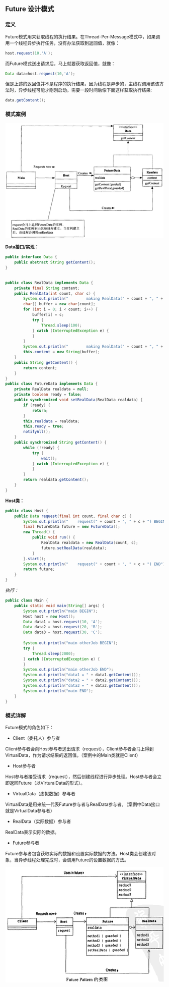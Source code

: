 ## Future 设计模式

### 定义

 Future模式用来获取线程的执行结果。在Thread-Per-Message模式中，如果调用一个线程异步执行任务，没有办法获取到返回值，就像：

```java
host.request(10,'A');
```

而Future模式送出请求后，马上就要获取返回值，就像：

```java
Data data=host.request(10,'A');
```

但是上述的返回值并不是程序的执行结果，因为线程是异步的，主线程调用该该方法时，异步线程可能才刚刚启动。需要一段时间后像下面这样获取执行结果:

```java
data.getContent();
```



### 模式案例

 ![img](assets/10462182-5754f765ea39206e.png) 



**Data接口/实现：**

```java
public interface Data {
    public abstract String getContent();
}
```

```java

public class RealData implements Data {
    private final String content;
    public RealData(int count, char c) {
        System.out.println("        making RealData(" + count + ", " + c + ") BEGIN");
        char[] buffer = new char[count];
        for (int i = 0; i < count; i++) {
            buffer[i] = c;
            try {
                Thread.sleep(100);
            } catch (InterruptedException e) {
            }
        }
        System.out.println("        making RealData(" + count + ", " + c + ") END");
        this.content = new String(buffer);
    }
    public String getContent() {
        return content;
    }
}
public class FutureData implements Data {
    private RealData realdata = null;
    private boolean ready = false;
    public synchronized void setRealData(RealData realdata) {
        if (ready) {
            return;
        }
        this.realdata = realdata;
        this.ready = true;
        notifyAll();
    }
    public synchronized String getContent() {
        while (!ready) {
            try {
                wait();
            } catch (InterruptedException e) {
            }
        }
        return realdata.getContent();
    }
}
```



**Host类：**

```java
public class Host {
    public Data request(final int count, final char c) {
        System.out.println("    request(" + count + ", " + c + ") BEGIN");
        final FutureData future = new FutureData();
        new Thread() {
            public void run() {
                RealData realdata = new RealData(count, c);
                future.setRealData(realdata);
            }
        }.start();
        System.out.println("    request(" + count + ", " + c + ") END");
        return future;
    }
}
```

*执行：*

```java
public class Main {
    public static void main(String[] args) {
        System.out.println("main BEGIN");
        Host host = new Host();
        Data data1 = host.request(10, 'A');
        Data data2 = host.request(20, 'B');
        Data data3 = host.request(30, 'C');
 
        System.out.println("main otherJob BEGIN");
        try {
            Thread.sleep(2000);
        } catch (InterruptedException e) {
        }
        System.out.println("main otherJob END");
        System.out.println("data1 = " + data1.getContent());
        System.out.println("data2 = " + data2.getContent());
        System.out.println("data3 = " + data3.getContent());
        System.out.println("main END");
    }
}
```



### 模式详解

Future模式的角色如下：

- Client（委托人）参与者

Client参与者会向Host参与者送出请求（request），Client参与者会马上得到VirtualData，作为请求结果的返回值。（案例中的Main类就是Client）

- Host参与者

Host参与者接受请求（request），然后创建线程进行异步处理。Host参与者会立即返回Future（以VirturalData的形式）。

- VirtualData（虚拟数据）参与者

VirtualData是用来统一代表Future参与者与RealData参与者。（案例中Data接口就是VirtualData参与者）

- RealData（实际数据）参与者

RealData表示实际的数据。

- Future参与者

Future参与者包含获取实际的数据和设置实际数据的方法。Host类会创建该对象，当异步线程处理完成时，会调用Future的设置数据的方法。

![img](assets/10462182-a3e996fbff08089b.png)